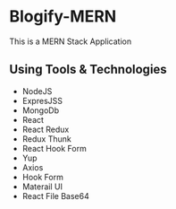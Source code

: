 # Blogify-MERN
This is a MERN Stack Application

## Using Tools & Technologies 
* NodeJS
* ExpresJSS
* MongoDb
* React
* React Redux
* Redux Thunk
* React Hook Form
* Yup
* Axios
* Hook Form
* Materail UI
* React File Base64
